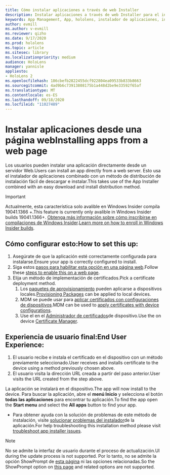 ```yaml
---
title: Cómo instalar aplicaciones a través de web Installer
description: Instalar aplicaciones a través de web Installer para el instalador de aplicaciones
keywords: App Management, App, hololens, instalador de aplicaciones, instalación Web
author: evmill
ms.author: v-evmill
ms.reviewer: qizho
ms.date: 9/17/2020
ms.prod: hololens
ms.topic: article
ms.sitesec: library
ms.localizationpriority: medium
audience: HoloLens
manager: yannisle
appliesto:
- HoloLens 2
ms.openlocfilehash: 186cbefb2822455dcf922804ea09533b833b8663
ms.sourcegitcommit: 4ad9b6c73913808175b1a448d2be9e33592f65af
ms.translationtype: MT
ms.contentlocale: es-ES
ms.lasthandoff: 09/18/2020
ms.locfileid: "11027489"
---
```

# <span data-ttu-id="a11c6-104">Instalar aplicaciones desde una página web</span><span class="sxs-lookup"><span data-stu-id="a11c6-104">Installing apps from a web page</span></span>

<span data-ttu-id="a11c6-105">Los usuarios pueden instalar una aplicación directamente desde un servidor Web.</span><span class="sxs-lookup"><span data-stu-id="a11c6-105">Users can install an app directly from a web server.</span></span> <span data-ttu-id="a11c6-106">Esto usa el instalador de aplicaciones combinado con un método de distribución de instalación fácil de descargar e instalar.</span><span class="sxs-lookup"><span data-stu-id="a11c6-106">This takes use of the App Installer combined with an easy download and install distribution method.</span></span> 

> [!IMPORTANT]
> <span data-ttu-id="a11c6-107">Actualmente, esta característica solo avalible en Windows Insider compila 19041.1366 +.</span><span class="sxs-lookup"><span data-stu-id="a11c6-107">This feature is currently only avalible in Windows Insider builds 19041.1366+.</span></span> <span data-ttu-id="a11c6-108">[Obtenga más información sobre cómo inscribirse en compilaciones de Windows Insider](hololens-insider.md).</span><span class="sxs-lookup"><span data-stu-id="a11c6-108">[Learn more on how to enroll in Windows Insider builds](hololens-insider.md).</span></span>

## <span data-ttu-id="a11c6-109">Cómo configurar esto:</span><span class="sxs-lookup"><span data-stu-id="a11c6-109">How to set this up:</span></span>
1.  <span data-ttu-id="a11c6-110">Asegúrate de que la aplicación esté correctamente configurada para instalarse.</span><span class="sxs-lookup"><span data-stu-id="a11c6-110">Ensure your app is correctly configured to install.</span></span>
1.  <span data-ttu-id="a11c6-111">Siga estos [pasos para habilitar esta opción en una página web](https://docs.microsoft.com/windows/msix/app-installer/installing-windows10-apps-web#how-to-enable-this-on-a-webpage).</span><span class="sxs-lookup"><span data-stu-id="a11c6-111">Follow these [steps to enable this on a web page](https://docs.microsoft.com/windows/msix/app-installer/installing-windows10-apps-web#how-to-enable-this-on-a-webpage).</span></span> 
1.  <span data-ttu-id="a11c6-112">Elija un método de implementación de certificados.</span><span class="sxs-lookup"><span data-stu-id="a11c6-112">Pick a certificate deployment method.</span></span> 
    1.  <span data-ttu-id="a11c6-113">Los [paquetes de aprovisionamiento](hololens-provisioning.md) pueden aplicarse a dispositivos locales.</span><span class="sxs-lookup"><span data-stu-id="a11c6-113">[Provisioning Packages](hololens-provisioning.md) can be applied to local devices.</span></span>
    1.  <span data-ttu-id="a11c6-114">MDM se puede usar para [aplicar certificados con configuraciones de dispositivos](https://docs.microsoft.com/mem/intune/protect/certificates-configure).</span><span class="sxs-lookup"><span data-stu-id="a11c6-114">MDM can be used to [apply certificates with device configurations](https://docs.microsoft.com/mem/intune/protect/certificates-configure).</span></span>
    1.  <span data-ttu-id="a11c6-115">Use el en el [Administrador de certificados](hololens-insider.md#certificate-manager)de dispositivo.</span><span class="sxs-lookup"><span data-stu-id="a11c6-115">Use the on device [Certificate Manager](hololens-insider.md#certificate-manager).</span></span> 

## <span data-ttu-id="a11c6-116">Experiencia de usuario final:</span><span class="sxs-lookup"><span data-stu-id="a11c6-116">End User Experience:</span></span>
1.  <span data-ttu-id="a11c6-117">El usuario recibe e instala el certificado en el dispositivo con un método previamente seleccionado.</span><span class="sxs-lookup"><span data-stu-id="a11c6-117">User receives and installs certificate to the device using a method previously chosen above.</span></span> 
1.  <span data-ttu-id="a11c6-118">El usuario visita la dirección URL creada a partir del paso anterior.</span><span class="sxs-lookup"><span data-stu-id="a11c6-118">User visits the URL created from the step above.</span></span>

<span data-ttu-id="a11c6-119">La aplicación se instalará en el dispositivo.</span><span class="sxs-lookup"><span data-stu-id="a11c6-119">The app will now install to the device.</span></span> <span data-ttu-id="a11c6-120">Para buscar la aplicación, abre el **menú Inicio** y selecciona el botón **todas las aplicaciones** para encontrar tu aplicación.</span><span class="sxs-lookup"><span data-stu-id="a11c6-120">To find the app open the **Start menu** and select the **All apps** button to find your app.</span></span> 

-   <span data-ttu-id="a11c6-121">Para obtener ayuda con la solución de problemas de este método de instalación, visite [solucionar problemas del instalador](https://docs.microsoft.com/windows/msix/app-installer/troubleshoot-appinstaller-issues)de la aplicación.</span><span class="sxs-lookup"><span data-stu-id="a11c6-121">For help troubleshooting this installation method please visit [troubleshoot app installer issues](https://docs.microsoft.com/windows/msix/app-installer/troubleshoot-appinstaller-issues).</span></span> 

> [!NOTE]
> <span data-ttu-id="a11c6-122">No se admite la interfaz de usuario durante el proceso de actualización.</span><span class="sxs-lookup"><span data-stu-id="a11c6-122">UI during the update process is not supported.</span></span> <span data-ttu-id="a11c6-123">Por lo tanto, no se admite la opción ShowPrompt de [esta página](https://docs.microsoft.com/windows/msix/app-installer/update-settings) ni las opciones relacionadas.</span><span class="sxs-lookup"><span data-stu-id="a11c6-123">So the ShowPrompt option on [this page](https://docs.microsoft.com/windows/msix/app-installer/update-settings) and related options are not supported.</span></span>
